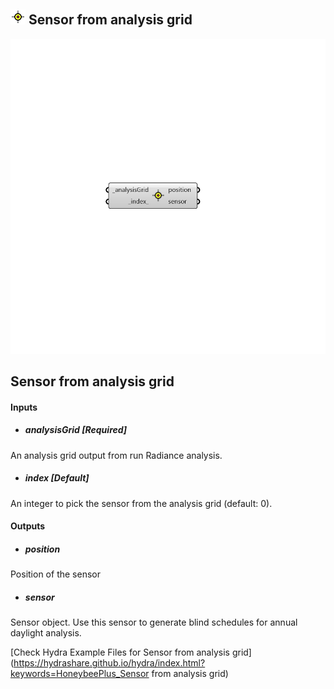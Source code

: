 ## ![](../../images/icons/Sensor_from_analysis_grid.png) Sensor from analysis grid

![](../../images/components/Sensor_from_analysis_grid.png)

Sensor from analysis grid
 -

#### Inputs
* ##### analysisGrid [Required]
An analysis grid output from run Radiance analysis.
* ##### index [Default]
An integer to pick the sensor from the analysis grid (default: 0).

#### Outputs
* ##### position
Position of the sensor
* ##### sensor
Sensor object. Use this sensor to generate blind schedules for
 annual daylight analysis.


[Check Hydra Example Files for Sensor from analysis grid](https://hydrashare.github.io/hydra/index.html?keywords=HoneybeePlus_Sensor from analysis grid)